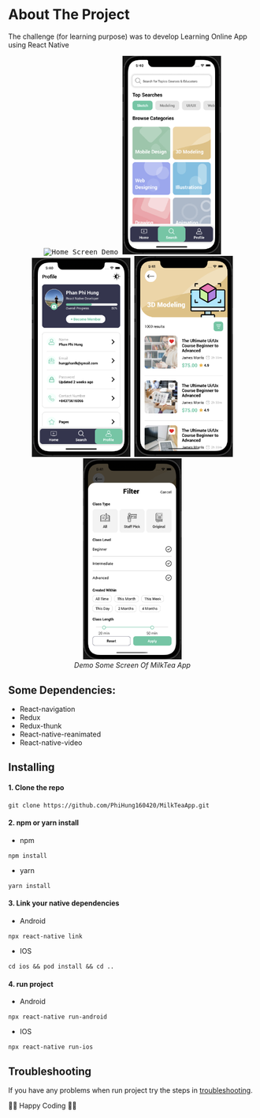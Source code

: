 # About The Project

The challenge (for learning purpose) was to develop Learning Online App using React Native

<p align="center" >
  <kbd>
    <img src="https://github.com/PhiHung160420/learning-online-app/edit/master/assets/screenshots/1.png" title="Home Screen Demo" width="200">
  </kbd>
  <kbd>
    <img src="https://github.com/PhiHung160420/learning-online-app/blob/master/assets/screenshots/2.png" title="Rewards Screen Demo" width="200">
  </kbd>
  <kbd>
    <img src="https://github.com/PhiHung160420/learning-online-app/blob/master/assets/screenshots/3.png" title="Locations Screen Demo" width="200">
  </kbd>
  <kbd>
    <img src="https://github.com/PhiHung160420/learning-online-app/blob/master/assets/screenshots/4.png" title="Order Screen Demo" width="200">
  </kbd>
  <kbd>
    <img src="https://github.com/PhiHung160420/learning-online-app/blob/master/assets/screenshots/5.png" title="Order Detail Screen Demo" width="200">
  </kbd>
  <br>
  <em>Demo Some Screen Of  MilkTea App</em>
</p>

## Some Dependencies:
- React-navigation
- Redux
- Redux-thunk
- React-native-reanimated
- React-native-video

## Installing

#### 1. Clone the repo

```
git clone https://github.com/PhiHung160420/MilkTeaApp.git
```

#### 2. npm or yarn install

- npm

```
npm install
```

- yarn

```
yarn install
```

#### 3. Link your native dependencies

- Android

```
npx react-native link
```

- IOS

```
cd ios && pod install && cd ..
```

#### 4. run project

- Android

```
npx react-native run-android
```

- IOS

```
npx react-native run-ios
```

## Troubleshooting

If you have any problems when run project try the steps in [troubleshooting](https://reactnative.dev/docs/environment-setup).

🤟🤟 Happy Coding 🤟🤟

